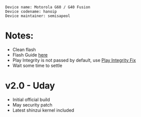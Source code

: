  ```
Device name: Motorola G60 / G40 Fusion
Device codename: hanoip
Device maintainer: semisapeol
```

# Notes:
- Clean flash 
- Flash Guide [here](https://github.com/Project-PixelStar/official_devices/blob/14/instructions/hanoip.md)
- Play Integrity is not passed by default, use [Play Integrity Fix](https://github.com/chiteroman/PlayIntegrityFix/releases)
- Wait some time to settle

# v2.0 - Uday
- Initial official build
- May security patch
- Latest shinzui kernel included 
